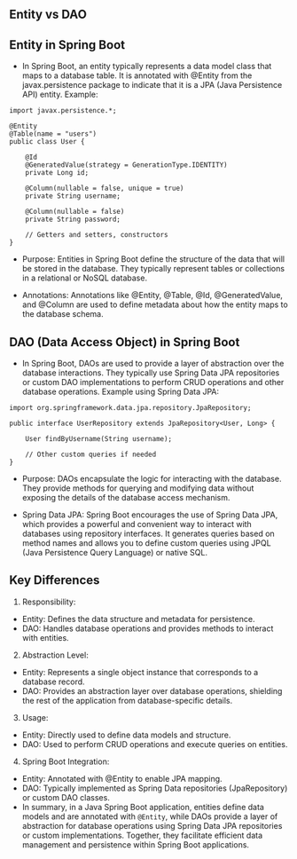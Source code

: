 ## Entity vs DAO
## Entity in Spring Boot
* In Spring Boot, an entity typically represents a data model class that maps to a database table. It is annotated with @Entity from the javax.persistence package to indicate that it is a JPA (Java Persistence API) entity. Example:
```
import javax.persistence.*;

@Entity
@Table(name = "users")
public class User {

    @Id
    @GeneratedValue(strategy = GenerationType.IDENTITY)
    private Long id;

    @Column(nullable = false, unique = true)
    private String username;

    @Column(nullable = false)
    private String password;

    // Getters and setters, constructors
}
```
* Purpose: Entities in Spring Boot define the structure of the data that will be stored in the database. They typically represent tables or collections in a relational or NoSQL database.

* Annotations: Annotations like @Entity, @Table, @Id, @GeneratedValue, and @Column are used to define metadata about how the entity maps to the database schema.

## DAO (Data Access Object) in Spring Boot
* In Spring Boot, DAOs are used to provide a layer of abstraction over the database interactions. They typically use Spring Data JPA repositories or custom DAO implementations to perform CRUD operations and other database operations. Example using Spring Data JPA:
```
import org.springframework.data.jpa.repository.JpaRepository;

public interface UserRepository extends JpaRepository<User, Long> {

    User findByUsername(String username);

    // Other custom queries if needed
}
```
* Purpose: DAOs encapsulate the logic for interacting with the database. They provide methods for querying and modifying data without exposing the details of the database access mechanism.

* Spring Data JPA: Spring Boot encourages the use of Spring Data JPA, which provides a powerful and convenient way to interact with databases using repository interfaces. It generates queries based on method names and allows you to define custom queries using JPQL (Java Persistence Query Language) or native SQL.  

## Key Differences
1. Responsibility:

* Entity: Defines the data structure and metadata for persistence.
* DAO: Handles database operations and provides methods to interact with entities.
2. Abstraction Level:

* Entity: Represents a single object instance that corresponds to a database record.
* DAO: Provides an abstraction layer over database operations, shielding the rest of the application from database-specific details.
3. Usage:

* Entity: Directly used to define data models and structure.
* DAO: Used to perform CRUD operations and execute queries on entities.
4. Spring Boot Integration:

* Entity: Annotated with @Entity to enable JPA mapping.
* DAO: Typically implemented as Spring Data repositories (JpaRepository) or custom DAO classes.
* In summary, in a Java Spring Boot application, entities define data models and are annotated with `@Entity`, while DAOs provide a layer of abstraction for database operations using Spring Data JPA repositories or custom implementations. Together, they facilitate efficient data management and persistence within Spring Boot applications.
